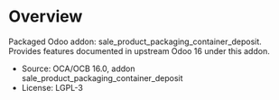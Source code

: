 # Overview

Packaged Odoo addon: sale_product_packaging_container_deposit. Provides features documented in upstream Odoo 16 under this addon.

- Source: OCA/OCB 16.0, addon sale_product_packaging_container_deposit
- License: LGPL-3
